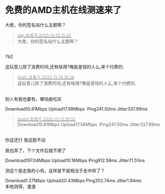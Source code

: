 # 免费的AMD主机在线测速来了


大佬，你的签名站什么主题啊？

<div class="quote"><blockquote><font size="2"><a href="https://www.hostloc.com/forum.php?mod=redirect&amp;goto=findpost&amp;pid=9448829&amp;ptid=766204" target="_blank"><font color="#999999">day 发表于 2020-11-13 15:45</font></a></font><br />
大佬，你的签名站什么主题啊？</blockquote></div><br />
7b2<img id="aimg_czIKp" onclick="zoom(this, this.src, 0, 0, 0)" class="zoom" src="https://cdn.jsdelivr.net/gh/hishis/forum-master/public/images/patch.gif" onmouseover="img_onmouseoverfunc(this)" onload="thumbImg(this)" border="0" alt="" />

这玩意儿除了浪费时间,还有啥用?俺是差钱的人么,来个付费的.

<div class="quote"><blockquote><font size="2"><a href="https://www.hostloc.com/forum.php?mod=redirect&amp;goto=findpost&amp;pid=9449117&amp;ptid=766204" target="_blank"><font color="#999999">imslc 发表于 2020-11-13 16:28</font></a></font><br />
这玩意儿除了浪费时间,还有啥用?俺是差钱的人么,来个付费的.</blockquote></div><br />
别人有我也要有，哪怕是吃灰<img src="static/image/smiley/default/lol.gif" smilieid="12" border="0" alt="" /><img id="aimg_sLY2L" onclick="zoom(this, this.src, 0, 0, 0)" class="zoom" src="https://cdn.jsdelivr.net/gh/hishis/forum-master/public/images/patch.gif" onmouseover="img_onmouseoverfunc(this)" onload="thumbImg(this)" border="0" alt="" />

Download10.81Mbps Upload17.58Mbps&nbsp;&nbsp;Ping241.50ms Jitter337.99ms

<div class="quote"><blockquote><font size="2"><a href="https://www.hostloc.com/forum.php?mod=redirect&amp;goto=findpost&amp;pid=9450108&amp;ptid=766204" target="_blank"><font color="#999999">loveni 发表于 2020-11-13 19:52</font></a></font><br />
Download10.81Mbps Upload17.58Mbps&nbsp;&nbsp;Ping241.50ms Jitter337.99ms</blockquote></div><br />
你这还行 我这跑不动<img id="aimg_Y006v" onclick="zoom(this, this.src, 0, 0, 0)" class="zoom" src="https://cdn.jsdelivr.net/gh/hishis/forum-master/public/images/patch.gif" onmouseover="img_onmouseoverfunc(this)" onload="thumbImg(this)" border="0" alt="" />

我也弄了，下个文件后就不用了

Download197.04Mbps Upload10.16Mbps Ping912.59ms Jitter71.51ms

测这个是走我的小鸡，这样是不是相当于走中转了？

Download1.27Mbps Upload20.43Mbps Ping352.74ms Jitter1.94ms<br />
本地测得，渣渣

